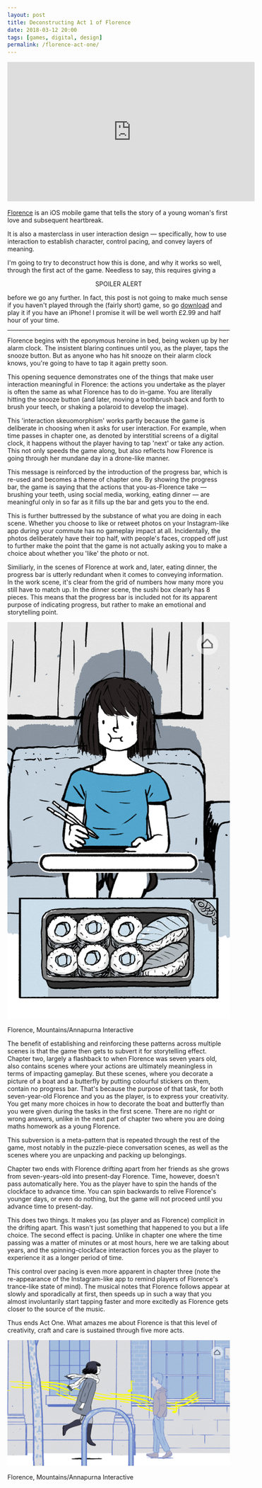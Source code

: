 ```yaml
---
layout: post
title: Deconstructing Act 1 of Florence 
date: 2018-03-12 20:00
tags: [games, digital, design]
permalink: /florence-act-one/
---
```


<iframe width="560" height="315" src="https://www.youtube-nocookie.com/embed/HPUwFEhgvVA?rel=0&amp;showinfo=0" frameborder="0" allow="autoplay; encrypted-media" allowfullscreen></iframe>

[Florence](http://florencegame.com/) is an iOS mobile game that tells the story of a young woman's first love and subsequent heartbreak.

It is also a masterclass in user interaction design &mdash; specifically, how to use interaction to establish character, control pacing, and convey layers of meaning.

I'm going to try to deconstruct how this is done, and why it works so well, through the first act of the game. Needless to say, this requires giving a 

<p style="text-align:center">SPOILER ALERT</p>

before we go any further. In fact, this post is not going to make much sense if you haven't played through the (fairly short) game, so go [download](https://itunes.apple.com/gb/app/florence/id1297430468?mt=8) and play it if you have an iPhone! I promise it will be well worth £2.99 and half hour of your time.

<hr>

<span class="firstLetter">F</span>lorence begins with the eponymous heroine in bed, being woken up by her alarm clock. The insistent blaring continues until you, as the player, taps the snooze button. But as anyone who has hit snooze on their alarm clock knows, you're going to have to tap it again pretty soon. 

This opening sequence demonstrates one of the things that make user interaction meaningful in Florence: the actions you undertake as the player is often the same as what Florence has to do in-game. You are literally hitting the snooze button (and later, moving a toothbrush back and forth to brush your teech, or shaking a polaroid to develop the image). 

This 'interaction skeuomorphism' works partly because the game is deliberate in choosing when it asks for user interaction. For example, when time passes in chapter one, as denoted by interstitial screens of a digital clock, it happens without the player having to tap 'next' or take any action. This not only speeds the game along, but also reflects how Florence is going through her mundane day in a drone-like manner. 

This message is reinforced by the introduction of the progress bar, which is re-used and becomes a theme of chapter one. By showing the progress bar, the game is saying that the actions that you-as-Florence take &mdash; brushing your teeth, using social media, working, eating dinner &mdash; are meaningful only in so far as it fills up the bar and gets you to the end.

This is further buttressed by the substance of what you are doing in each scene. Whether you choose to like or retweet photos on your Instagram-like app during your commute has no gameplay impact at all. Incidentally, the photos deliberately have their top half, with people's faces, cropped off just to further make the point that the game is not actually asking you to make a choice about whether you 'like' the photo or not.

Similiarly, in the scenes of Florence at work and, later, eating dinner, the progress bar is utterly redundant when it comes to conveying information. In the work scene, it's clear from the grid of numbers how many more you still have to match up. In the dinner scene, the sushi box clearly has 8 pieces. This means that the progress bar is included not for its apparent purpose of indicating progress, but rather to make an emotional and storytelling point.

![](/images/florence-eating.PNG)
<p class="caption">Florence, Mountains/Annapurna Interactive</p>

The benefit of establishing and reinforcing these patterns across multiple scenes is that the game then gets to subvert it for storytelling effect. Chapter two, largely a flashback to when Florence was seven years old, also contains scenes where your actions are ultimately meaningless in terms of impacting gameplay. But these scenes, where you decorate a picture of a boat and a butterfly by putting colourful stickers on them, contain no progress bar. That's because the purpose of that task, for both seven-year-old Florence and you as the player, is to express your creativity. You get many more choices in how to decorate the boat and butterfly than you were given during the tasks in the first scene. There are no right or wrong answers, unlike in the next part of chapter two where you are doing maths homework as a young Florence.

This subversion is a meta-pattern that is repeated through the rest of the game, most notably in the puzzle-piece conversation scenes, as well as the scenes where you are unpacking and packing up belongings.

Chapter two ends with Florence drifting apart from her friends as she grows from seven-years-old into present-day Florence. Time, however, doesn't pass automatically here. You as the player have to spin the hands of the clockface to advance time. You can spin backwards to relive Florence's younger days, or even do nothing, but the game will not proceed until you advance time to present-day.

This does two things. It makes you (as player and as Florence) complicit in the drifting apart. This wasn't just something that happened to you but a life choice. The second effect is pacing. Unlike in chapter one where the time passing was a matter of minutes or at most hours, here we are talking about years, and the spinning-clockface interaction forces you as the player to experience it as a longer period of time.

This control over pacing is even more apparent in chapter three (note the re-appearance of the Instagram-like app to remind players of Florence's trance-like state of mind). The musical notes that Florence follows appear at slowly and sporadically at first, then speeds up in such a way that you almost involuntarily start tapping faster and more excitedly as Florence gets closer to the source of the music.

Thus ends Act One. What amazes me about Florence is that this level of creativity, craft and care is sustained through five more acts.

![](/images/florence-music.PNG)
<p class="caption">Florence, Mountains/Annapurna Interactive</p>